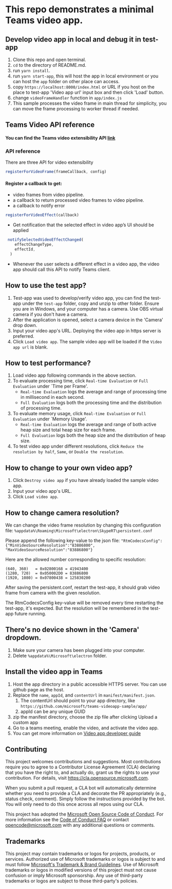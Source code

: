 # This repo demonstrates a minimal Teams video app.

## Develop video app in local and debug it in test-app

1. Clone this repo  and open terminal.
2. `cd` to the directory of README.md.
3. run `yarn install`.
4. run `yarn start-app`, this will host the app in local environment or you can host the `app` folder on other place can access.
5. copy `https://localhost:8000/index.html` or URL if you host on the place to test-app 'Video app url' input box and then click 'Load' button.
6. change `videoFrameHandler` function in `app/index.js`
7. This sample processes the video frame in main thread for simplicity, you can move the frame processing to worker thread if needed.


## Teams Video API reference
#### You can find the Teams video extensibility API [link](https://github.com/OfficeDev/microsoft-teams-library-js/blob/master/src/public/video.ts)

### API reference
There are three API for video extensibility
```javascript
registerForVideoFrame(frameCallback, config) 
```
#### Register a callback to get: 
- video frames from video pipeline.
- a callback to return processed video frames to video pipeline. 
- a callback to notify error 

```javascript
registerForVideoEffect(callback)
```
- Get notification that the selected effect in video app’s UI should be applied
```javascript
 notifySelectedVideoEffectChanged(
    effectChangeType,
    effectId,
  ) 
  ```
  - Whenever the user selects a different effect in a video app, the video app should call this API to notify Teams client. 
## How to use the test app?


1. Test-app was used to develop/verify video app, you can find the test-app under the `test-app` folder, copy and unzip to other folder. Ensure you are in Windows, and your computer has a camera. Use OBS virtual camera if you don't have a camera.
1. After the application is opened, select a camera device in the 'Camera' drop down.
1. Input your video app's URL. Deploying the video app in https server is preferred.
1. Click `Load video app`. The sample video app will be loaded if the `Video app url` is blank.

## How to test performance?

1. Load video app following commands in the above section.
2. To evaluate processing time, click `Real-time Evaluation` or `Full Evaluation` under `Time per Frame'. 
    - `Real-time Evaluation` logs the average and range of processing time in millisecond in each second.
    - `Full Evaluation` logs both the processing time and the distribution of processing time.
3. To evaluate memory usage, click `Real-time Evaluation` or `Full Evaluation` under `Memory Usage'. 
    - `Real-time Evaluation` logs the average and range of both active heap size and total heap size for each frame.
    - `Full Evaluation` logs both the heap size and the distribution of heap size.
4. To test video app under different resolutions, click `Reduce the resolution by half`, `Same`, or `Double the resolution`. 


## How to change to your own video app?

1. Click `Destroy video app` if you have already loaded the sample video app.
2. Input your video app's URL.
3. Click `Load video app`.

## How to change camera resolution?

We can change the video frame resolution by changing this configuration file: `%appdata%\Roaming\Microsoft\electron\SkypeRT\persistent.conf`

Please append the following key-value to the json file: `"RtmCodecsConfig": {"MinVideoSourceResolution":"83886800", "MaxVideoSourceResolution":"83886800"}`

Here are the allowed number corresponding to specific resolution:

```
(640, 360)   = 0x02800168 = 41943400
(1280, 720)  = 0x050002D0 = 83886800
(1920, 1080) = 0x07800438 = 125830200
```

After saving the persistent.conf, restart the test-app, it should grab video frame from camera with the given resolution.
 
The RtmCodecsConfig key-value will be removed every time restarting the test-app, it's expected. But the resolution will be remembered in the test-app future running.

## There's no device shown in the 'Camera' dropdown.

1. Make sure your camera has been plugged into your computer.
2. Delete `%appdata%\Microsoft\electron` folder.

## Install the video app in Teams
1. Host the app directory in a public accessible HTTPS server. You can use github page as the host.
2. Replace the `name`, `appId`, and `contentUrl` in `manifest/manifest.json`.
    1. The contentUrl should point to your app directory, like `https://github.com/microsoft/teams-videoapp-sample/app/`
    2. appId can be any unique GUID
3. zip the manifest directory, choose the zip file after clicking Upload a custom app
4. Go to a teams meeting, enable the video, and activate the video app.
5. You can get more information on [Video app developer guide](https://github.com/microsoft/teams-videoapp-sample/wiki/Teams-Video-App-Developer-Guide)


## Contributing

This project welcomes contributions and suggestions.  Most contributions require you to agree to a
Contributor License Agreement (CLA) declaring that you have the right to, and actually do, grant us
the rights to use your contribution. For details, visit https://cla.opensource.microsoft.com.

When you submit a pull request, a CLA bot will automatically determine whether you need to provide
a CLA and decorate the PR appropriately (e.g., status check, comment). Simply follow the instructions
provided by the bot. You will only need to do this once across all repos using our CLA.

This project has adopted the [Microsoft Open Source Code of Conduct](https://opensource.microsoft.com/codeofconduct/).
For more information see the [Code of Conduct FAQ](https://opensource.microsoft.com/codeofconduct/faq/) or
contact [opencode@microsoft.com](mailto:opencode@microsoft.com) with any additional questions or comments.

## Trademarks

This project may contain trademarks or logos for projects, products, or services. Authorized use of Microsoft 
trademarks or logos is subject to and must follow 
[Microsoft's Trademark & Brand Guidelines](https://www.microsoft.com/en-us/legal/intellectualproperty/trademarks/usage/general).
Use of Microsoft trademarks or logos in modified versions of this project must not cause confusion or imply Microsoft sponsorship.
Any use of third-party trademarks or logos are subject to those third-party's policies.
